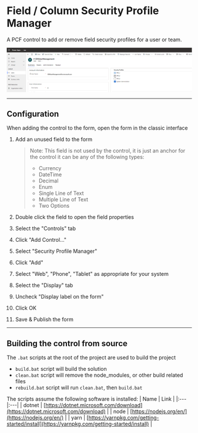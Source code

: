 # Field / Column Security Profile Manager

A PCF control to add or remove field security profiles for a user or team.

![Demo](./img/securityprofilemanager.gif)

---

## Configuration

When adding the control to the form, open the form in the classic interface

1. Add an unused field to the form
   > Note: This field is not used by the control, it is just an anchor for the control
   > it can be any of the following types:
   > - Currency
   > - DateTime
   > - Decimal
   > - Enum
   > - Single Line of Text
   > - Multiple Line of Text
   > - Two Options

2. Double click the field to open the field properties

3. Select the "Controls" tab

4. Click "Add Control..."

5. Select "Security Profile Manager"

6. Click "Add"

7. Select "Web", "Phone", "Tablet" as appropriate for your system

8. Select the "Display" tab

9. Uncheck "Display label on the form"

10. Click OK

11. Save & Publish the form

---

## Building the control from source

The `.bat` scripts at the root of the project are used to build the project
- `build.bat` script will build the solution
- `clean.bat` script will remove the node_modules, or other build related files
- `rebuild.bat` script will run `clean.bat`, then `build.bat`

The scripts assume the following software is installed:
| Name | Link |
|:---|:---|
| dotnet | [https://dotnet.microsoft.com/download](https://dotnet.microsoft.com/download) |
| node | [https://nodejs.org/en/](https://nodejs.org/en/) |
| yarn | [https://yarnpkg.com/getting-started/install](https://yarnpkg.com/getting-started/install) |
